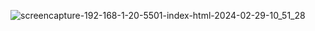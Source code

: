 ![screencapture-192-168-1-20-5501-index-html-2024-02-29-10_51_28](https://github.com/40654065/car-showroom-webpage/assets/152056569/365f022d-f3ab-45ae-9b19-25d0e382d5f7)
